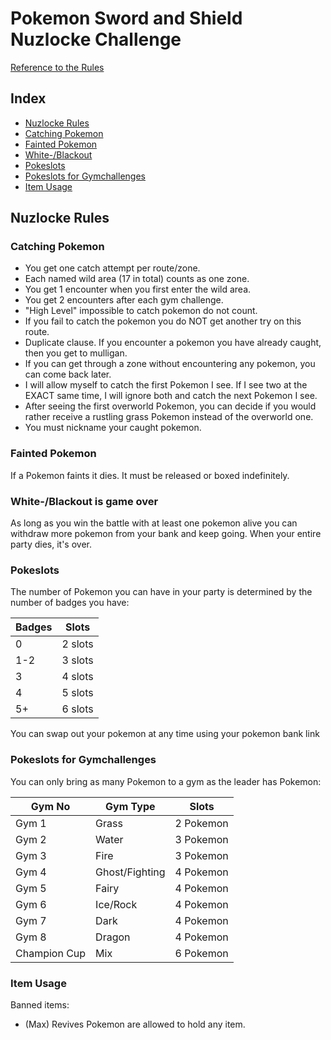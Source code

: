 # Pokemon Sword and Shield Nuzlocke Challenge
[Reference to the Rules](https://www.reddit.com/r/nuzlocke/comments/h7rhth/sword_and_shield_nuzlocke_rules_solved/)

## Index
* [Nuzlocke Rules](#nuzlocke-rules)
 * [Catching Pokemon](#catching-pokemon)
 * [Fainted Pokemon](#fainted-pokemon)
 * [White-/Blackout](#white-blackout-is-game-over)
 * [Pokeslots](#pokeslots)
 * [Pokeslots for Gymchallenges](#pokeslots-for-gymchallenges)
 * [Item Usage](#item-usage)

## Nuzlocke Rules
### Catching Pokemon
* You get one catch attempt per route/zone.
* Each named wild area (17 in total) counts as one zone.
 * You get 1 encounter when you first enter the wild area.
 * You get 2 encounters after each gym challenge.
 * "High Level" impossible to catch pokemon do not count.
* If you fail to catch the pokemon you do NOT get another try on this route.
* Duplicate clause. If you encounter a pokemon you have already caught, then you get to mulligan.
* If you can get through a zone without encountering any pokemon, you can come back later.
* I will allow myself to catch the first Pokemon I see. If I see two at the EXACT same time, I will ignore both and catch the next Pokemon I see.
 * After seeing the first overworld Pokemon, you can decide if you would rather receive a rustling grass Pokemon instead of the overworld one.
* You must nickname your caught pokemon.

### Fainted Pokemon
If a Pokemon faints it dies. It must be released or boxed indefinitely.

### White-/Blackout is game over
As long as you win the battle with at least one pokemon alive you can withdraw more pokemon from your bank and keep going. When your entire party dies, it's over.

### Pokeslots
The number of Pokemon you can have in your party is determined by the number of badges you have:

 Badges | Slots
----|--------|
 0 | 2 slots
 1-2 | 3 slots
 3 | 4 slots
 4 | 5 slots
  5+ | 6 slots

You can swap out your pokemon at any time using your pokemon bank link

### Pokeslots for Gymchallenges
You can only bring as many Pokemon to a gym as the leader has Pokemon:

| Gym No | Gym Type | Slots 
|--------|--------|--------|
| Gym 1 | Grass | 2 Pokemon
| Gym 2 | Water | 3 Pokemon
| Gym 3 | Fire | 3 Pokemon
| Gym 4 | Ghost/Fighting | 4 Pokemon
| Gym 5 | Fairy | 4 Pokemon
| Gym 6 | Ice/Rock | 4 Pokemon
| Gym 7 | Dark | 4 Pokemon
| Gym 8 | Dragon | 4 Pokemon
| Champion Cup | Mix | 6 Pokemon
  
### Item Usage
Banned items:
 * (Max) Revives
Pokemon are allowed to hold any item.
